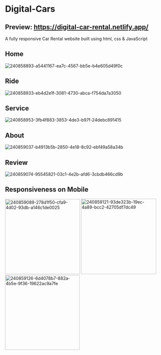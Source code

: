 # Digital-Cars  
## Preview: https://digital-car-rental.netlify.app/
A fully responsive Car Rental website built using html, css &amp; JavaScript
## Home
![240858893-a5441167-ea7c-4567-bb5e-b4e605d49f0c](https://github.com/YannKamche/Car-Rental-Website/assets/122357201/dc5acb7a-b050-4ccf-8588-76f2b6a0c3f8)
## Ride
![240858933-eb4d2e1f-3081-4730-abca-f754da7a3050](https://github.com/YannKamche/Car-Rental-Website/assets/122357201/de408305-39d3-4794-8e69-36a2d4a6897b)
## Service
![240858953-3fb4f883-3853-4de3-b97f-24debc891415](https://github.com/YannKamche/Car-Rental-Website/assets/122357201/f4a44e89-9795-4c69-9edf-fef50dd2427d)
## About
![240859037-b4913b5b-2850-4e18-8c92-ebf49a58a34b](https://github.com/YannKamche/Car-Rental-Website/assets/122357201/3d2cefee-10e5-48af-82c2-0301b2b792b6)
## Review
![240859074-95545821-03c1-4e2b-afd6-3cbdb466cd9b](https://github.com/YannKamche/Car-Rental-Website/assets/122357201/a930ef1e-608a-4b8e-b34a-4f742726c8dc)
## Responsiveness on Mobile
<img width="246" alt="240859089-278d1f50-cfa9-4d02-93db-a146c1de0025" src="https://github.com/YannKamche/Car-Rental-Website/assets/122357201/37a70d99-887e-43c2-aba1-b7f4dfee65d0">
<img width="247" alt="240859121-93de323b-19ec-4a89-bcc2-42705df7dc49" src="https://github.com/YannKamche/Car-Rental-Website/assets/122357201/cf9a183a-84c6-4c36-bd3e-82a9085fa6d5">
<img width="245" alt="240859126-6d4078b7-882a-4b5e-9f36-19622ac9a7fe" src="https://github.com/YannKamche/Car-Rental-Website/assets/122357201/ad5b6430-a5d2-4c46-a7e5-660beb912002">

